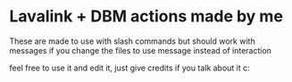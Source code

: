 # Lavalink + DBM actions made by me
These are made to use with slash commands but should work with messages if you change the files to use message instead of interaction

feel free to use it and edit it, just give credits if you talk about it c:
